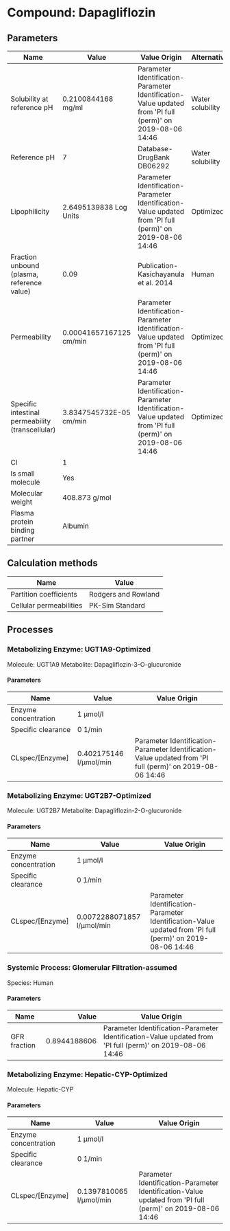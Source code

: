 # Compound: Dapagliflozin

## Parameters

Name                                             | Value                   | Value Origin                                                                                               | Alternative      | Default |
------------------------------------------------ | ----------------------- | ---------------------------------------------------------------------------------------------------------- | ---------------- | ------- |
Solubility at reference pH                       | 0.2100844168 mg/ml      | Parameter Identification-Parameter Identification-Value updated from 'PI full  (perm)' on 2019-08-06 14:46 | Water solubility | True    |
Reference pH                                     | 7                       | Database-DrugBank DB06292                                                                                  | Water solubility | True    |
Lipophilicity                                    | 2.6495139838 Log Units  | Parameter Identification-Parameter Identification-Value updated from 'PI full  (perm)' on 2019-08-06 14:46 | Optimized        | True    |
Fraction unbound (plasma, reference value)       | 0.09                    | Publication-Kasichayanula et al. 2014                                                                      | Human            | True    |
Permeability                                     | 0.00041657167125 cm/min | Parameter Identification-Parameter Identification-Value updated from 'PI full  (perm)' on 2019-08-06 14:46 | Optimized        | False   |
Specific intestinal permeability (transcellular) | 3.8347545732E-05 cm/min | Parameter Identification-Parameter Identification-Value updated from 'PI full  (perm)' on 2019-08-06 14:46 | Optimized        | False   |
Cl                                               | 1                       |                                                                                                            |                  |         |
Is small molecule                                | Yes                     |                                                                                                            |                  |         |
Molecular weight                                 | 408.873 g/mol           |                                                                                                            |                  |         |
Plasma protein binding partner                   | Albumin                 |                                                                                                            |                  |         |
## Calculation methods

Name                    | Value               |
----------------------- | ------------------- |
Partition coefficients  | Rodgers and Rowland |
Cellular permeabilities | PK-Sim Standard     |
## Processes

### Metabolizing Enzyme: UGT1A9-Optimized

Molecule: UGT1A9
Metabolite: Dapagliflozin-3-O-glucuronide
#### Parameters

Name                 | Value                  | Value Origin                                                                                               |
-------------------- | ---------------------- | ---------------------------------------------------------------------------------------------------------- |
Enzyme concentration | 1 µmol/l               |                                                                                                            |
Specific clearance   | 0 1/min                |                                                                                                            |
CLspec/[Enzyme]      | 0.402175146 l/µmol/min | Parameter Identification-Parameter Identification-Value updated from 'PI full  (perm)' on 2019-08-06 14:46 |
### Metabolizing Enzyme: UGT2B7-Optimized

Molecule: UGT2B7
Metabolite: Dapagliflozin-2-O-glucuronide
#### Parameters

Name                 | Value                      | Value Origin                                                                                               |
-------------------- | -------------------------- | ---------------------------------------------------------------------------------------------------------- |
Enzyme concentration | 1 µmol/l                   |                                                                                                            |
Specific clearance   | 0 1/min                    |                                                                                                            |
CLspec/[Enzyme]      | 0.0072288071857 l/µmol/min | Parameter Identification-Parameter Identification-Value updated from 'PI full  (perm)' on 2019-08-06 14:46 |
### Systemic Process: Glomerular Filtration-assumed

Species: Human
#### Parameters

Name         |        Value | Value Origin                                                                                               |
------------ | ------------:| ---------------------------------------------------------------------------------------------------------- |
GFR fraction | 0.8944188606 | Parameter Identification-Parameter Identification-Value updated from 'PI full  (perm)' on 2019-08-06 14:46 |
### Metabolizing Enzyme: Hepatic-CYP-Optimized

Molecule: Hepatic-CYP
#### Parameters

Name                 | Value                   | Value Origin                                                                                               |
-------------------- | ----------------------- | ---------------------------------------------------------------------------------------------------------- |
Enzyme concentration | 1 µmol/l                |                                                                                                            |
Specific clearance   | 0 1/min                 |                                                                                                            |
CLspec/[Enzyme]      | 0.1397810065 l/µmol/min | Parameter Identification-Parameter Identification-Value updated from 'PI full  (perm)' on 2019-08-06 14:46 |
